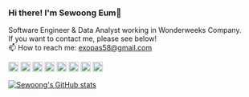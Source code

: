 ### Hi there! I'm Sewoong Eum👋

Software Engineer & Data Analyst working in Wonderweeks Company.<br>
If you want to contact me, please see below! <br>
📫 How to reach me: exopas58@gmail.com

<code><img height="20" alt="python" src="https://cdn.jsdelivr.net/gh/devicons/devicon/icons/python/python-original.svg"></code>
<code><img height="20" alt="java" src="https://cdn.jsdelivr.net/gh/devicons/devicon/icons/java/java-original.svg"></code>
<code><img height="20" alt="kotlin" src="https://cdn.jsdelivr.net/gh/devicons/devicon/icons/kotlin/kotlin-original.svg"></code>
<code><img height="20" alt="cplusplus" src="https://cdn.jsdelivr.net/gh/devicons/devicon/icons/cplusplus/cplusplus-original.svg"></code>
<code><img height="20" alt="javascript" src="https://cdn.jsdelivr.net/gh/devicons/devicon/icons/javascript/javascript-original.svg"></code>
<code><img height="20" alt="typescript" src="https://cdn.jsdelivr.net/gh/devicons/devicon/icons/typescript/typescript-original.svg"></code>
<code><img height="20" alt="react" src="https://cdn.jsdelivr.net/gh/devicons/devicon/icons/react/react-original.svg"></code>
<code><img height="20" alt="nextjs" src="https://cdn.jsdelivr.net/gh/devicons/devicon/icons/nextjs/nextjs-original.svg"></code>


[![Sewoong's GitHub stats](https://github-readme-stats.vercel.app/api?username=exopas95&show_icons=true&theme=radical)](https://github.com/anuraghazra/github-readme-stats)


<!-- [![Top Langs](https://github-readme-stats.vercel.app/api/top-langs/?username=exopas95&layout=compact)](https://github.com/anuraghazra/github-readme-stats) -->
<!--
**exopas95/exopas95** is a ✨ _special_ ✨ repository because its `README.md` (this file) appears on your GitHub profile.

Here are some ideas to get you started:

- 🔭 I’m currently working on ...
- 🌱 I’m currently learning ...
- 👯 I’m looking to collaborate on ...
- 🤔 I’m looking for help with ...
- 💬 Ask me about ...
- 📫 How to reach me: ...
- 😄 Pronouns: ...
- ⚡ Fun fact: ...
-->
